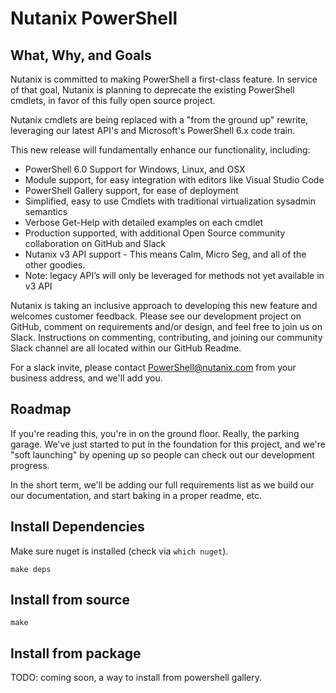 # Nutanix PowerShell
What, Why, and Goals
--------------------
Nutanix is committed to making PowerShell a first-class feature. In service of that goal, Nutanix is planning to deprecate the existing PowerShell cmdlets, in favor of this fully open source project.

Nutanix cmdlets are being replaced with a "from the ground up" rewrite, leveraging our latest API's and Microsoft's PowerShell 6.x code train. 

This new release will fundamentally enhance our functionality, including:
* PowerShell 6.0 Support for Windows, Linux, and OSX
* Module support, for easy integration with editors like Visual Studio Code
* PowerShell Gallery support, for ease of deployment
* Simplified, easy to use Cmdlets with traditional virtualization sysadmin semantics 
* Verbose Get-Help with detailed examples on each cmdlet
* Production supported, with additional Open Source community collaboration on GitHub and Slack
* Nutanix v3 API support - This means Calm, Micro Seg, and all of the other goodies. 
* Note: legacy API’s will only be leveraged for methods not yet available in v3 API 

Nutanix is taking an inclusive approach to developing this new feature and welcomes customer feedback. Please see our development project on GitHub, comment on requirements and/or design, and feel free to join us on Slack. Instructions on commenting, contributing, and joining our community Slack channel are all located within our GitHub Readme.

For a slack invite, please contact PowerShell@nutanix.com from your business address, and we'll add you.

Roadmap
--------------------
If you're reading this, you're in on the ground floor. Really, the parking garage. We've just started to put in the foundation for this project, and we're "soft launching" by opening up so people can check out our development progress.

In the short term, we'll be adding our full requirements list as we build our our documentation, and start baking in a proper readme, etc.

Install Dependencies
--------------------

Make sure nuget is installed (check via `which nuget`).

    make deps

Install from source
-------------------

    make

Install from package
--------------------

TODO: coming soon, a way to install from powershell gallery.
